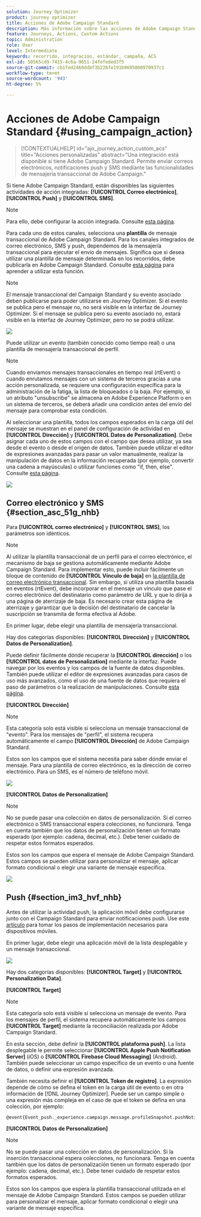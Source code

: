 ```yaml
---
solution: Journey Optimizer
product: journey optimizer
title: Acciones de Adobe Campaign Standard
description: Más información sobre las acciones de Adobe Campaign Standard
feature: Journeys, Actions, Custom Actions
topic: Administration
role: User
level: Intermediate
keywords: recorrido, integración, estándar, campaña, ACS
exl-id: 50565cd9-7415-4c6a-9651-24fefeded3f5
source-git-commit: cb1fed2460ddbf3b226fe191b9695008970937c1
workflow-type: tm+mt
source-wordcount: '943'
ht-degree: 5%

---
```


# Acciones de Adobe Campaign Standard {#using_campaign_action}

>[!CONTEXTUALHELP]
>id="ajo_journey_action_custom_acs"
>title="Acciones personalizadas"
>abstract="Una integración está disponible si tiene Adobe Campaign Standard. Permite enviar correos electrónicos, notificaciones push y SMS mediante las funcionalidades de mensajería transaccional de Adobe Campaign."

Si tiene Adobe Campaign Standard, están disponibles las siguientes actividades de acción integradas: **[!UICONTROL Correo electrónico]**, **[!UICONTROL Push]** y **[!UICONTROL SMS]**.

>[!NOTE]
>
>Para ello, debe configurar la acción integrada. Consulte [esta página](../action/acs-action.md).

Para cada uno de estos canales, selecciona una **plantilla** de mensaje transaccional de Adobe Campaign Standard. Para los canales integrados de correo electrónico, SMS y push, dependemos de la mensajería transaccional para ejecutar el envío de mensajes. Significa que si desea utilizar una plantilla de mensaje determinada en los recorridos, debe publicarla en Adobe Campaign Standard. Consulte [esta página](https://experienceleague.adobe.com/docs/campaign-standard/using/communication-channels/transactional-messaging/getting-started-with-transactional-msg.html?lang=es) para aprender a utilizar esta función.

>[!NOTE]
>
>El mensaje transaccional del Campaign Standard y su evento asociado deben publicarse para poder utilizarse en Journey Optimizer. Si el evento se publica pero el mensaje no, no será visible en la interfaz de Journey Optimizer. Si el mensaje se publica pero su evento asociado no, estará visible en la interfaz de Journey Optimizer, pero no se podrá utilizar.

![](assets/journey59.png)

Puede utilizar un evento (también conocido como tiempo real) o una plantilla de mensajería transaccional de perfil.

>[!NOTE]
>
>Cuando enviamos mensajes transaccionales en tiempo real (rtEvent) o cuando enrutamos mensajes con un sistema de terceros gracias a una acción personalizada, se requiere una configuración específica para la administración de la fatiga, la lista de bloqueados o la baja. Por ejemplo, si un atributo &quot;unsubscribe&quot; se almacena en Adobe Experience Platform o en un sistema de terceros, se deberá añadir una condición antes del envío del mensaje para comprobar esta condición.

Al seleccionar una plantilla, todos los campos esperados en la carga útil del mensaje se muestran en el panel de configuración de actividad en **[!UICONTROL Dirección]** y **[!UICONTROL Datos de Personalization]**. Debe asignar cada uno de estos campos con el campo que desea utilizar, ya sea desde el evento o desde el origen de datos. También puede utilizar el editor de expresiones avanzadas para pasar un valor manualmente, realizar la manipulación de datos en la información recuperada (por ejemplo, convertir una cadena a mayúsculas) o utilizar funciones como &quot;if, then, else&quot;. Consulte [esta página](expression/expressionadvanced.md).

![](assets/journey60.png)

## Correo electrónico y SMS {#section_asc_51g_nhb}

Para **[!UICONTROL correo electrónico]** y **[!UICONTROL SMS]**, los parámetros son idénticos.

>[!NOTE]
>
>Al utilizar la plantilla transaccional de un perfil para el correo electrónico, el mecanismo de baja se gestiona automáticamente mediante Adobe Campaign Standard. Para implementar esto, puede incluir fácilmente un bloque de contenido de **[!UICONTROL Vínculo de baja]** en [la plantilla de correo electrónico transaccional](https://experienceleague.adobe.com/docs/campaign-standard/using/communication-channels/transactional-messaging/getting-started-with-transactional-msg.html?lang=es). Sin embargo, si utiliza una plantilla basada en eventos (rtEvent), debe incorporar en el mensaje un vínculo que pase el correo electrónico del destinatario como parámetro de URL y que lo dirija a una página de aterrizaje de baja. Es necesario crear esta página de aterrizaje y garantizar que la decisión del destinatario de cancelar la suscripción se transmita de forma efectiva al Adobe.

En primer lugar, debe elegir una plantilla de mensajería transaccional.

Hay dos categorías disponibles: **[!UICONTROL Dirección]** y **[!UICONTROL Datos de Personalization]**.

Puede definir fácilmente dónde recuperar la **[!UICONTROL dirección]** o los **[!UICONTROL datos de Personalization]** mediante la interfaz. Puede navegar por los eventos y los campos de la fuente de datos disponibles. También puede utilizar el editor de expresiones avanzadas para casos de uso más avanzados, como el uso de una fuente de datos que requiera el paso de parámetros o la realización de manipulaciones. Consulte [esta página](expression/expressionadvanced.md).

**[!UICONTROL Dirección]**

>[!NOTE]
>
>Esta categoría solo está visible si selecciona un mensaje transaccional de &quot;evento&quot;. Para los mensajes de &quot;perfil&quot;, el sistema recupera automáticamente el campo **[!UICONTROL Dirección]** de Adobe Campaign Standard.

Estos son los campos que el sistema necesita para saber dónde enviar el mensaje. Para una plantilla de correo electrónico, es la dirección de correo electrónico. Para un SMS, es el número de teléfono móvil.

![](assets/journey61.png)

**[!UICONTROL Datos de Personalization]**

>[!NOTE]
>
>No se puede pasar una colección en datos de personalización. Si el correo electrónico o SMS transaccional espera colecciones, no funcionará. Tenga en cuenta también que los datos de personalización tienen un formato esperado (por ejemplo: cadena, decimal, etc.). Debe tener cuidado de respetar estos formatos esperados.

Estos son los campos que espera el mensaje de Adobe Campaign Standard. Estos campos se pueden utilizar para personalizar el mensaje, aplicar formato condicional o elegir una variante de mensaje específica.

![](assets/journey62.png)

## Push {#section_im3_hvf_nhb}

Antes de utilizar la actividad push, la aplicación móvil debe configurarse junto con el Campaign Standard para enviar notificaciones push. Use este [artículo](https://helpx.adobe.com/es/campaign/kb/integrate-mobile-sdk.html) para tomar los pasos de implementación necesarios para dispositivos móviles.

En primer lugar, debe elegir una aplicación móvil de la lista desplegable y un mensaje transaccional.

![](assets/journey62bis.png)

Hay dos categorías disponibles: **[!UICONTROL Target]** y **[!UICONTROL Personalization Data]**.

**[!UICONTROL Target]**

>[!NOTE]
>
>Esta categoría solo está visible si selecciona un mensaje de evento. Para los mensajes de perfil, el sistema recupera automáticamente los campos **[!UICONTROL Target]** mediante la reconciliación realizada por Adobe Campaign Standard.

En esta sección, debe definir la **[!UICONTROL plataforma push]**. La lista desplegable le permite seleccionar **[!UICONTROL Apple Push Notification Server]** (iOS) o **[!UICONTROL Firebase Cloud Messaging]** (Android). También puede seleccionar un campo específico de un evento o una fuente de datos, o definir una expresión avanzada.

También necesita definir el **[!UICONTROL Token de registro]**. La expresión depende de cómo se defina el token en la carga útil de evento o en otra información de [!DNL Journey Optimizer]. Puede ser un campo simple o una expresión más compleja en el caso de que el token se defina en una colección, por ejemplo:

```
@event{Event_push._experience.campaign.message.profileSnapshot.pushNotificationTokens.first().token}
```

**[!UICONTROL Datos de Personalization]**

>[!NOTE]
>
>No se puede pasar una colección en datos de personalización. Si la inserción transaccional espera colecciones, no funcionará. Tenga en cuenta también que los datos de personalización tienen un formato esperado (por ejemplo: cadena, decimal, etc.). Debe tener cuidado de respetar estos formatos esperados.

Estos son los campos que espera la plantilla transaccional utilizada en el mensaje de Adobe Campaign Standard. Estos campos se pueden utilizar para personalizar el mensaje, aplicar formato condicional o elegir una variante de mensaje específica.
